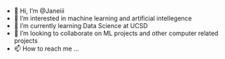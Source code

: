 - 👋 Hi, I’m @Janeiii
- 👀 I’m interested in machine learning and artificial intellegence
- 🌱 I’m currently learning Data Science at UCSD
- 💞️ I’m looking to collaborate on ML projects and other computer related projects 
- 📫 How to reach me ...

<!---
Janeiii/Janeiii is a ✨ special ✨ repository because its `README.md` (this file) appears on your GitHub profile.
You can click the Preview link to take a look at your changes.
--->
